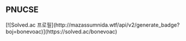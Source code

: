 <h2 align="left">PNUCSE</h2>
[![Solved.ac 프로필](http://mazassumnida.wtf/api/v2/generate_badge?boj=bonevoac)](https://solved.ac/bonevoac)

